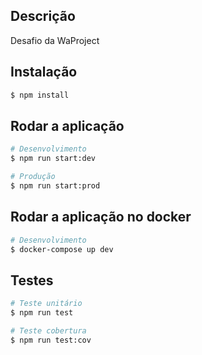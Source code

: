 ## Descrição

Desafio da WaProject

## Instalação

```bash
$ npm install
```

## Rodar a aplicação

```bash
# Desenvolvimento
$ npm run start:dev

# Produção
$ npm run start:prod
```

## Rodar a aplicação no docker

```bash
# Desenvolvimento
$ docker-compose up dev
```

## Testes

```bash
# Teste unitário
$ npm run test

# Teste cobertura
$ npm run test:cov
```

